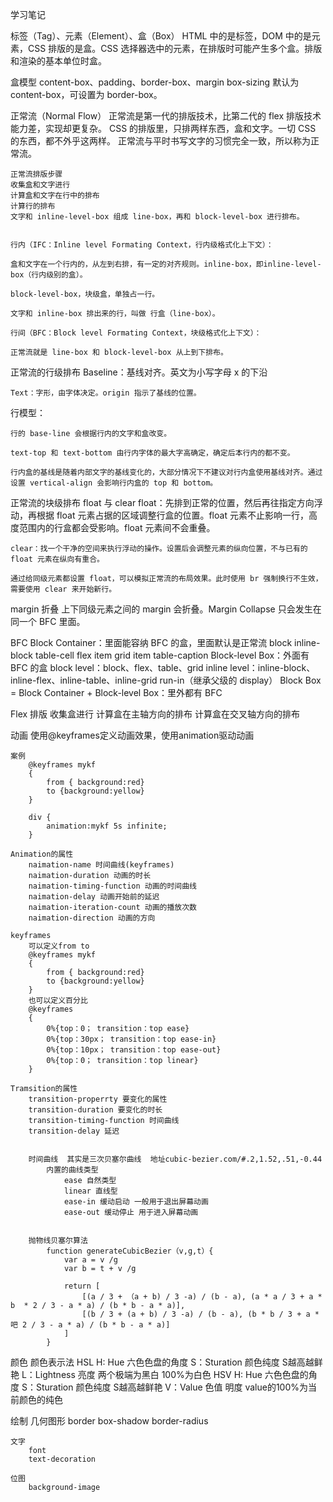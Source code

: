 学习笔记


标签（Tag）、元素（Element）、盒（Box） HTML 中的是标签，DOM 中的是元素，CSS 排版的是盒。CSS 选择器选中的元素，在排版时可能产生多个盒。排版和渲染的基本单位时盒。

盒模型
    content-box、padding、border-box、margin box-sizing 默认为 content-box，可设置为 border-box。

正常流（Normal Flow）
    正常流是第一代的排版技术，比第二代的 flex 排版技术能力差，实现却更复杂。 CSS 的排版里，只排两样东西，盒和文字。一切 CSS 的东西，都不外乎这两样。 正常流与平时书写文字的习惯完全一致，所以称为正常流。

    正常流排版步骤
    收集盒和文字进行
    计算盒和文字在行中的排布
    计算行的排布
    文字和 inline-level-box 组成 line-box，再和 block-level-box 进行排布。


    行内（IFC：Inline level Formating Context，行内级格式化上下文）：

    盒和文字在一个行内的，从左到右排，有一定的对齐规则。inline-box，即inline-level-box（行内级别的盒）。

    block-level-box，块级盒，单独占一行。

    文字和 inline-box 排出来的行，叫做 行盒（line-box）。

    行间（BFC：Block level Formating Context，块级格式化上下文）：

    正常流就是 line-box 和 block-level-box 从上到下排布。

正常流的行级排布
    Baseline：基线对齐。英文为小写字母 x 的下沿

    Text：字形，由字体决定。origin 指示了基线的位置。


行模型：

    行的 base-line 会根据行内的文字和盒改变。

    text-top 和 text-bottom 由行内字体的最大字高确定，确定后本行内的都不变。

    行内盒的基线是随着内部文字的基线变化的，大部分情况下不建议对行内盒使用基线对齐。通过设置 vertical-align 会影响行内盒的 top 和 bottom。

正常流的块级排布
    float 与 clear
    float：先排到正常的位置，然后再往指定方向浮动，再根据 float 元素占据的区域调整行盒的位置。float 元素不止影响一行，高度范围内的行盒都会受影响。float 元素间不会重叠。

    clear：找一个干净的空间来执行浮动的操作。设置后会调整元素的纵向位置，不与已有的 float 元素在纵向有重合。

    通过给同级元素都设置 float，可以模拟正常流的布局效果。此时使用 br 强制换行不生效，需要使用 clear 来开始新行。

margin 折叠
    上下同级元素之间的 margin 会折叠。Margin Collapse 只会发生在同一个 BFC 里面。

BFC
    Block Container：里面能容纳 BFC 的盒，里面默认是正常流
    block
    inline-block
    table-cell
    flex item
    grid item
    table-caption
    Block-level Box：外面有 BFC 的盒
    block level：block、flex、table、grid
    inline level：inline-block、inline-flex、inline-table、inline-grid
    run-in（继承父级的 display）
    Block Box = Block Container + Block-level Box：里外都有 BFC

Flex 排版
    收集盒进行
    计算盒在主轴方向的排布
    计算盒在交叉轴方向的排布

动画
    使用@keyframes定义动画效果，使用animation驱动动画

    案例
        @keyframes mykf
        {
            from { background:red}
            to {background:yellow}
        }

        div {
            animation:mykf 5s infinite;
        }

    Animation的属性
        naimation-name 时间曲线(keyframes)
        naimation-duration 动画的时长
        naimation-timing-function 动画的时间曲线
        naimation-delay 动画开始前的延迟
        naimation-iteration-count 动画的播放次数
        naimation-direction 动画的方向 

    keyframes
        可以定义from to 
        @keyframes mykf
        {
            from { background:red}
            to {background:yellow}
        }
        也可以定义百分比
        @keyframes
        {
            0%{top：0； transition：top ease}
            0%{top：30px； transition：top ease-in}
            0%{top：10px； transition：top ease-out}
            0%{top：0； transition：top linear}
        }

    Tramsition的属性
        transition-properrty 要变化的属性
        transition-duration 要变化的时长
        transition-timing-function 时间曲线
        transition-delay 延迟

        
        时间曲线  其实是三次贝塞尔曲线  地址cubic-bezier.com/#.2,1.52,.51,-0.44
            内置的曲线类型
                ease 自然类型
                linear 直线型
                ease-in 缓动启动 一般用于退出屏幕动画
                ease-out 缓动停止 用于进入屏幕动画


        抛物线贝塞尔算法
            function generateCubicBezier（v,g,t）{
                var a = v /g
                var b = t + v /g

                return [
                    [(a / 3 + （a + b) / 3 -a) / (b - a), (a * a / 3 + a * b  * 2 / 3 - a * a) / (b * b - a * a)],
                    [(b / 3 + (a + b) / 3 -a) / (b - a), (b * b / 3 + a * 吧 2 / 3 - a * a) / (b * b - a * a)]
                ]
            }

颜色
    颜色表示法
        HSL
            H: Hue          六色色盘的角度
            S：Sturation    颜色纯度 S越高越鲜艳
            L：Lightness    亮度 两个极端为黑白 100%为白色
        HSV
           H: Hue           六色色盘的角度
           S：Sturation     颜色纯度 S越高越鲜艳
           V：Value         色值 明度 value的100%为当前颜色的纯色

绘制
    几何图形
        border
        box-shadow
        border-radius

    文字
        font
        text-decoration

    位图
        background-image

